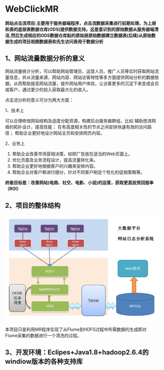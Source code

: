 # WebClickMR

**网站点击流项目:主要用于服务器端程序，点击流数据采集进行前期处理，为上层和表的底层表数据仓库(ODS)提供数据支持。这是意识到的原始数据从服务器端清洁,然后生成相应的ODS数据仓库贴的原始层原始数据建立数据表(后续)从原始数据生成的项目视图数据表和先生访问表用于数据分析**

## 1、网站流量数据分析的意义

网站流量统计分析，可以帮助网站管理员、运营人员、推广人员等实时获取网站流量信息，并从流量来源、网站内容、网站访客特性等多方面提供网站分析的数据依据。从而帮助提高网站流量，提升网站用户体验，让访客更多的沉淀下来变成会员或客户，通过更少的投入获取最大化的收入。

点击流分析的意义可分为两大方面：

1、技术上

可以合理修改网站结构及适度分配资源，构建后台服务器群组，比如
辅助改进网络的拓扑设计，提高性能；
在有高度相关性的节点之间安排快速有效的访问路径；
帮助企业更好地设计网站主页和安排网页内容。


2、业务上
1)	帮助企业改善市场营销决策，如把广告放在适当的Web页面上。
2)	优化页面及业务流程设计，提高流量转化率。
3)	帮助企业更好地根据客户的兴趣来安排内容。
4)	帮助企业对客户群进行细分，针对不同客户制定个性化的促销策略等。

**终极目标是：改善网站(电商、社交、电影、小说)的运营，获取更高投资回报率（ROI）**

## 2、项目的整体结构
![](/dsaf.png)

本项目只是利用MR程序实现了从Flume到HDFS过程中所需数据的生成即对Flume采集的数据进行一个清洗的过程。

## 3、开发环境：Eclipes+Java1.8+hadoop2.6.4的windiow版本的各种支持库





